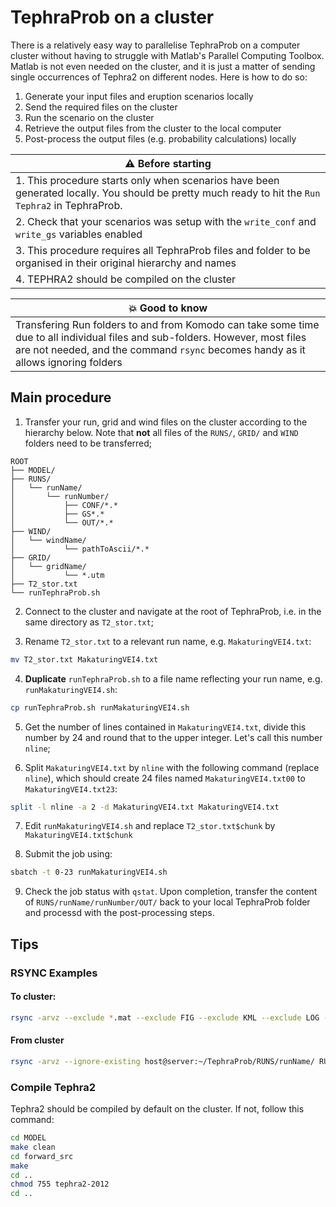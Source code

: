 
# TephraProb on a cluster

There is a relatively easy way to parallelise TephraProb on a computer cluster without having to struggle with Matlab's Parallel Computing Toolbox. Matlab is not even needed on the cluster, and it is just a matter of sending single occurrences of Tephra2 on different nodes. Here is how to do so:

1. Generate your input files and eruption scenarios locally
2. Send the required files on the cluster
3. Run the scenario on the cluster
4. Retrieve the output files from the cluster to the local computer
5. Post-process the output files (e.g. probability calculations) locally

| :warning: Before starting |
| ---- |
| 1. This procedure starts only when scenarios have been generated locally. You should be pretty much ready to hit the `Run Tephra2` in TephraProb. |
| 2. Check that your scenarios was setup with the `write_conf` and `write_gs` variables enabled | 
| 3. This procedure requires all TephraProb files and folder to be organised in their original hierarchy and names |
| 4. TEPHRA2 should be compiled on the cluster |

| :boom: Good to know |
| ---- |
| Transfering Run folders to and from Komodo can take some time due to all individual files and sub-folders. However, most files are not needed, and the command `rsync` becomes handy as it allows ignoring folders |



## Main procedure

1. Transfer your run, grid and wind files on the cluster according to the hierarchy below. Note that **not** all files of the `RUNS/`, `GRID/` and `WIND` folders need to be transferred;

```
ROOT
├── MODEL/
├── RUNS/
│   └── runName/
│       └── runNumber/
│           ├── CONF/*.*
│           ├── GS*.*
│           └── OUT/*.*
├── WIND/
│   └── windName/
│           └── pathToAscii/*.*
├── GRID/
│   └── gridName/
│           └── *.utm
├── T2_stor.txt
└── runTephraProb.sh
```

2. Connect to the cluster and navigate at the root of TephraProb, i.e. in the same directory as `T2_stor.txt`;

3. Rename `T2_stor.txt` to a relevant run name, e.g. `MakaturingVEI4.txt`:
```sh
mv T2_stor.txt MakaturingVEI4.txt
```

4. **Duplicate** `runTephraProb.sh` to a file name reflecting your run name, e.g. `runMakaturingVEI4.sh`:
```sh
cp runTephraProb.sh runMakaturingVEI4.sh
```

5. Get the number of lines contained in `MakaturingVEI4.txt`, divide this number by 24 and round that to the upper integer. Let's call this number `nline`;

6. Split `MakaturingVEI4.txt` by `nline` with the following command (replace `nline`), which should create 24 files named `MakaturingVEI4.txt00` to `MakaturingVEI4.txt23`:

```sh
split -l nline -a 2 -d MakaturingVEI4.txt MakaturingVEI4.txt
```

7. Edit `runMakaturingVEI4.sh` and replace `T2_stor.txt$chunk` by `MakaturingVEI4.txt$chunk`

8. Submit the job using:
```sh
sbatch -t 0-23 runMakaturingVEI4.sh
```

9. Check the job status with `qstat`. Upon completion, transfer the content of `RUNS/runName/runNumber/OUT/` back to your local TephraProb folder and processd with the post-processing steps.


## Tips

### RSYNC Examples

#### To cluster:
```sh
rsync -arvz --exclude *.mat --exclude FIG --exclude KML --exclude LOG --exclude SUM  RUNS/run_name host@server:~/TephraProb/RUNS/
```

#### From cluster
```sh
rsync -arvz --ignore-existing host@server:~/TephraProb/RUNS/runName/ RUNS/runName/
```

### Compile Tephra2 
Tephra2 should be compiled by default on the cluster. If not, follow this command:
```sh
cd MODEL
make clean
cd forward_src
make
cd ..
chmod 755 tephra2-2012
cd ..
```
